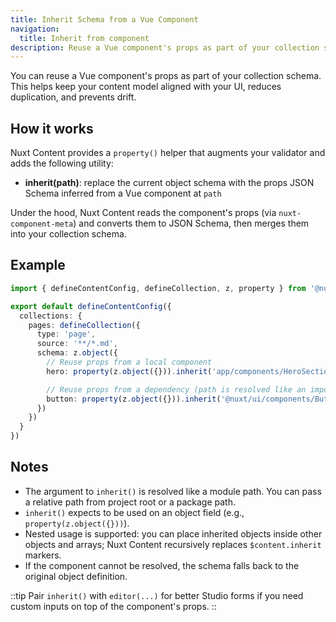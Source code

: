 ```yaml
---
title: Inherit Schema from a Vue Component
navigation:
  title: Inherit from component
description: Reuse a Vue component's props as part of your collection schema using property().inherit().
---
```


You can reuse a Vue component's props as part of your collection schema. This helps keep your content model aligned with your UI, reduces duplication, and prevents drift.

## How it works

Nuxt Content provides a `property()` helper that augments your validator and adds the following utility:

- **inherit(path)**: replace the current object schema with the props JSON Schema inferred from a Vue component at `path`

Under the hood, Nuxt Content reads the component's props (via `nuxt-component-meta`) and converts them to JSON Schema, then merges them into your collection schema.

## Example

```ts [content.config.ts]
import { defineContentConfig, defineCollection, z, property } from '@nuxt/content'

export default defineContentConfig({
  collections: {
    pages: defineCollection({
      type: 'page',
      source: '**/*.md',
      schema: z.object({
        // Reuse props from a local component
        hero: property(z.object({})).inherit('app/components/HeroSection.vue'),

        // Reuse props from a dependency (path is resolved like an import)
        button: property(z.object({})).inherit('@nuxt/ui/components/Button.vue')
      })
    })
  }
})
```

## Notes

- The argument to `inherit()` is resolved like a module path. You can pass a relative path from project root or a package path.
- `inherit()` expects to be used on an object field (e.g., `property(z.object({}))`).
- Nested usage is supported: you can place inherited objects inside other objects and arrays; Nuxt Content recursively replaces `$content.inherit` markers.
- If the component cannot be resolved, the schema falls back to the original object definition.

::tip
Pair `inherit()` with `editor(...)` for better Studio forms if you need custom inputs on top of the component's props.
::


